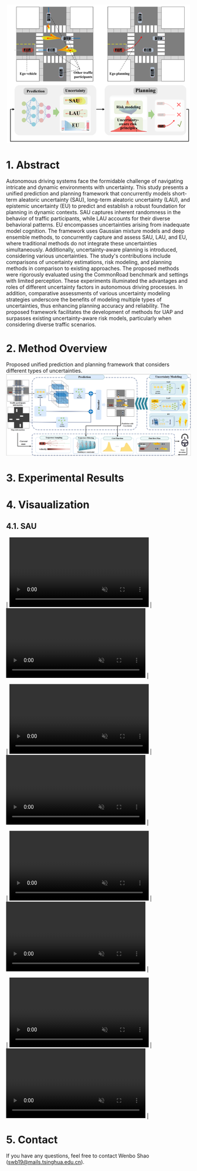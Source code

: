 [//]: # (# PMBP)

[//]: # ([Wenbo Shao]&#40;https://scholar.google.com/citations?user=nJgFCn0AAAAJ&hl=zh-CN&oi=ao&#41;)
[//]: # (Wenbo Shao, Boqi Li, Wenhao Yu, Jiahui Xu, Hong Wang)

[//]: # ()
[//]: # (- School of Vehicle and Mobility, Tsinghua University )

[//]: # (- Department of Civil and Environmental Engineering, University of Michigan )

[//]: # (- School of Mechanical Engineering, Beijing Institute of Technology)

<p align="center">
<img src="src/paper_1.png" width="500" alt="curve">
</p>

# 1. Abstract
Autonomous driving systems face the formidable challenge of navigating intricate and dynamic environments with uncertainty. This study presents a unified prediction and planning framework that concurrently models short-term aleatoric uncertainty (SAU), long-term aleatoric uncertainty (LAU), and epistemic uncertainty (EU) to predict and establish a robust foundation for planning in dynamic contexts. 
SAU captures inherent randomness in the behavior of traffic participants, while LAU accounts for their diverse behavioral patterns. EU encompasses uncertainties arising from inadequate model cognition.
The framework uses Gaussian mixture models and deep ensemble methods, to concurrently capture and assess SAU, LAU, and EU, where traditional methods do not integrate these uncertainties simultaneously.
Additionally, uncertainty-aware planning is introduced, considering various uncertainties. The study's contributions include comparisons of uncertainty estimations, risk modeling, and planning methods in comparison to existing approaches.
The proposed methods were rigorously evaluated using the CommonRoad benchmark and settings with limited perception. These experiments illuminated the advantages and roles of different uncertainty factors in autonomous driving processes.
In addition, comparative assessments of various uncertainty modeling strategies underscore the benefits of modeling multiple types of uncertainties, thus enhancing planning accuracy and reliability. The proposed framework facilitates the development of methods for UAP and surpasses existing uncertainty-aware risk models, particularly when considering diverse traffic scenarios.

# 2. Method Overview

Proposed unified prediction and planning framework that considers different types of uncertainties.
![img.png](src/paper_2.png)



[//]: # (The modeled uncertainties and their combinations, as well as various)

[//]: # (uncertainty-aware risk models.)

[//]: # ()
[//]: # (<p align="center">)

[//]: # (<img src="src/paper_4.png" width="800" alt="curve">)

[//]: # (</p>)

[//]: # ()
[//]: # ()
[//]: # (The process of uncertainty-aware planning.)

[//]: # ()
[//]: # (<p align="center">)

[//]: # (<img src="src/paper_5.png" width="800" alt="curve">)

[//]: # (</p>)


# 3. Experimental Results

[//]: # (## 3.1. Planning under Aleatoric Uncertainty)

[//]: # (<p align="center">)

[//]: # (<img src="src/table_2.png" width="500" alt="curve">)

[//]: # (</p>)

[//]: # ()
[//]: # ()
[//]: # (## 3.2. Planning with Consideration of Epistemic Uncertainty)

[//]: # (<p align="center">)

[//]: # (<img src="src/table_3.png" width="500" alt="curve">)

[//]: # (</p>)

[//]: # ()
[//]: # (## 3.3. Analysis of Comprehensive Risk Model)

[//]: # (<p align="center">)

[//]: # (<img src="src/table_6.png" width="500" alt="curve">)

[//]: # (</p>)

[//]: # ()
[//]: # ()
[//]: # (## 3.4. Testing under Limited Perception)

[//]: # (<p align="center">)

[//]: # (<img src="src/table_7.png" width="900" alt="curve">)

[//]: # (</p>)

[//]: # ()
[//]: # ()
[//]: # (## 3.5. Analysis of Typical Cases)

[//]: # ()
[//]: # (<p align="center">)

[//]: # (<img src="src/paper_6.png" width="900" alt="curve">)

[//]: # (<img src="src/paper_7.png" width="900" alt="curve">)

[//]: # (</p>)






[//]: # (## 3.6. Citation)

[//]: # ()
[//]: # (```)

[//]: # ()
[//]: # (@article{shao2023likely,)

[//]: # ()
[//]: # (  title={When Is It Likely to Fail? Performance Monitor for Black-Box Trajectory Prediction Model},)

[//]: # ()
[//]: # (  author={Shao, Wenbo and Li, Boqi and Yu, Wenhao and Xu, Jiahui and Wang, Hong},)

[//]: # ()
[//]: # (  journal={IEEE Transactions on Automation Science and Engineering},)

[//]: # ()
[//]: # (  year={2023},)

[//]: # ()
[//]: # (  publisher={IEEE})

[//]: # ()
[//]: # (})

[//]: # ()
[//]: # (```)

# 4. Visaualization
## 4.1. SAU

| <video muted controls width=380> <source src="./src/PR/USA_Lanker-2_18_T-1.mp4"  type="video/mp4"> </video> | <video muted controls width=380> <source src="./src/PR/USA_Lanker-2_22_T-1.mp4"  type="video/mp4"> </video> |

| <video muted controls width=380> <source src="./src/PR/USA_US101-26_1_T-1.mp4"  type="video/mp4"> </video> | <video muted controls width=380> <source src="./src/PR/ZAM_Tjunction-1_442_T-1.mp4"  type="video/mp4"> </video> |

| <video muted controls width=380> <source src="./src/PR/DEU_Flensburg-35_1_T-1.mp4"  type="video/mp4"> </video> | <video muted controls width=380> <source src="./src/PR/USA_Lanker-2_1_T-1.mp4"  type="video/mp4"> </video> |

| <video muted controls width=380> <source src="./src/PR/USA_Peach-4_6_T-1.mp4"  type="video/mp4"> </video> | <video muted controls width=380> <source src="./src/PR/DEU_Lohmar-58_1_T-1.mp4"  type="video/mp4"> </video> |


# 5. Contact
If you have any questions, feel free to contact Wenbo Shao ([swb19@mails.tsinghua.edu.cn](swb19@mails.tsinghua.edu.cn)).